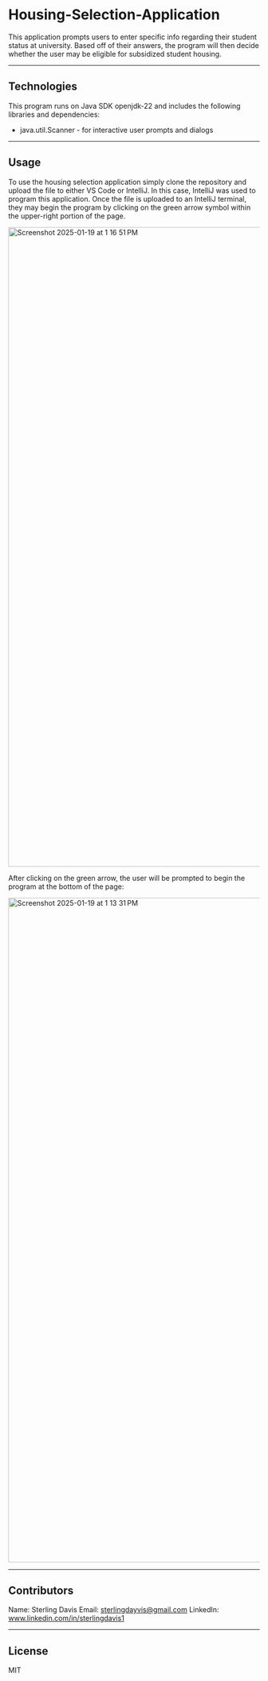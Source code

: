 # Housing-Selection-Application
This application prompts users to enter specific info regarding their student status at university. Based off of their answers, the program will then decide whether the user may be eligible for subsidized student housing. 

---

## Technologies 

This program runs on Java SDK openjdk-22 and includes the following libraries and dependencies:

* java.util.Scanner - for interactive user prompts and dialogs 

---

## Usage 

To use the housing selection application simply clone the repository and upload the file to either VS Code or IntelliJ. In this case, IntelliJ was used to program this application. Once the file is uploaded to an IntelliJ terminal, they may begin the program by clicking on the green arrow symbol within the upper-right portion of the page. 


<img width="1279" alt="Screenshot 2025-01-19 at 1 16 51 PM" src="https://github.com/user-attachments/assets/3bc03beb-09e4-4e32-9156-15c2492daf93" />


After clicking on the green arrow, the user will be prompted to begin the program at the bottom of the page: 


<img width="1329" alt="Screenshot 2025-01-19 at 1 13 31 PM" src="https://github.com/user-attachments/assets/010b8a15-c0dd-4153-b77d-9c49b399b207" />


---

## Contributors

Name: Sterling Davis 
Email: sterlingdayvis@gmail.com
LinkedIn: www.linkedin.com/in/sterlingdavis1

---

## License

MIT

